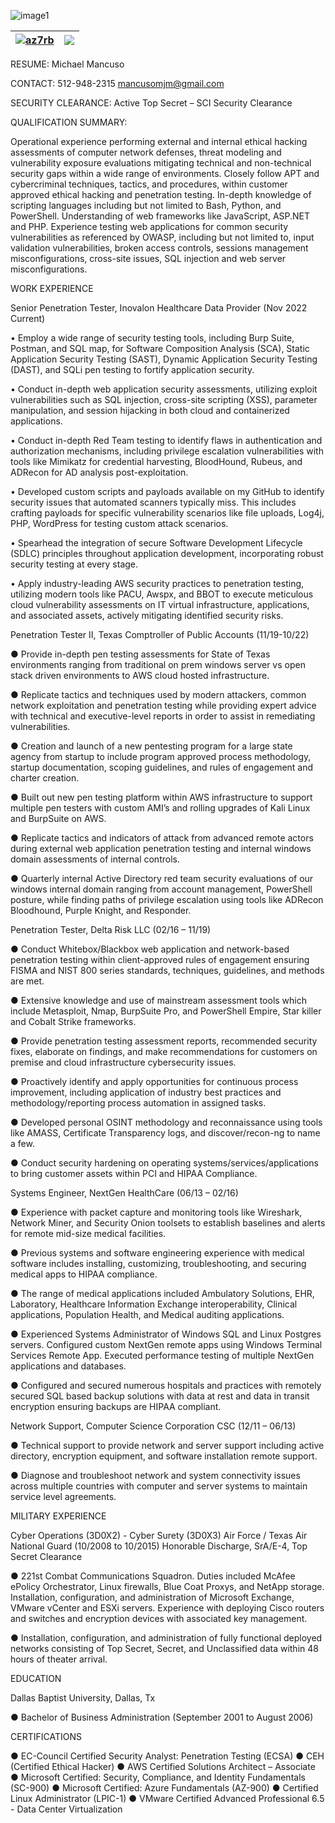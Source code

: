 


![image1](https://github.com/MichaelMancuso/MichaelMancuso/assets/8110127/63529f89-aad7-4104-82a5-4c87d8bcb346)


| <a href="https://github.com/az7rb"><img align="center" src="https://github-readme-stats.vercel.app/api?username=az7rb&show_icons=true&include_all_commits=true&theme=buefy&hide_border=true" alt="az7rb" /></a> | <a href="https://github.com/az7rb"><img align="center" src="https://github-readme-stats.vercel.app/api/top-langs/?username=az7rb&layout=compact&theme=buefy&hide_border=true" /></a> |
| ------------- | ------------- |



RESUME: Michael Mancuso  


CONTACT: 512-948-2315  mancusomjm@gmail.com


SECURITY CLEARANCE: Active Top Secret – SCI Security Clearance


QUALIFICATION SUMMARY:


Operational experience performing external and internal ethical hacking assessments of computer
network defenses, threat modeling and vulnerability exposure evaluations mitigating technical
and non-technical security gaps within a wide range of environments. Closely follow APT and
cybercriminal techniques, tactics, and procedures, within customer approved ethical hacking and
penetration testing. In-depth knowledge of scripting languages including but not limited to Bash,
Python, and PowerShell. Understanding of web frameworks like JavaScript, ASP.NET and PHP.
Experience testing web applications for common security vulnerabilities as referenced by OWASP,
including but not limited to, input validation vulnerabilities, broken access controls, sessions
management misconfigurations, cross-site issues, SQL injection and web server misconfigurations.



WORK EXPERIENCE 


Senior Penetration Tester, Inovalon Healthcare Data Provider                  (Nov 2022 Current)


• Employ a wide range of security testing tools, including Burp Suite, Postman, and SQL map,
for Software Composition Analysis (SCA), Static Application Security Testing (SAST), Dynamic
Application Security Testing (DAST), and SQLi pen testing to fortify application security.


• Conduct in-depth web application security assessments, utilizing exploit vulnerabilities such
as SQL injection, cross-site scripting (XSS), parameter manipulation, and session hijacking in
both cloud and containerized applications.


• Conduct in-depth Red Team testing to identify flaws in authentication and authorization
mechanisms, including privilege escalation vulnerabilities with tools like Mimikatz for
credential harvesting, BloodHound, Rubeus, and ADRecon for AD analysis post-exploitation.


• Developed custom scripts and payloads available on my GitHub to identify security issues that
automated scanners typically miss. This includes crafting payloads for specific vulnerability
scenarios like file uploads, Log4j, PHP, WordPress for testing custom attack scenarios.


• Spearhead the integration of secure Software Development Lifecycle (SDLC) principles
throughout application development, incorporating robust security testing at every stage.


• Apply industry-leading AWS security practices to penetration testing, utilizing modern tools
like PACU, Awspx, and BBOT to execute meticulous cloud vulnerability assessments on IT
virtual infrastructure, applications, and associated assets, actively mitigating identified
security risks.



Penetration Tester II, Texas Comptroller of Public Accounts                       (11/19-10/22)



● Provide in-depth pen testing assessments for State of Texas environments ranging from
traditional on prem windows server vs open stack driven environments to AWS cloud hosted infrastructure.


● Replicate tactics and techniques used by modern attackers, common network exploitation and
penetration testing while providing expert advice with technical and executive-level reports in
order to assist in remediating vulnerabilities.


● Creation and launch of a new pentesting program for a large state agency from startup to
include program approved process methodology, startup documentation, scoping guidelines,
and rules of engagement and charter creation.


● Built out new pen testing platform within AWS infrastructure to support multiple pen testers
with custom AMI’s and rolling upgrades of Kali Linux and BurpSuite on AWS.


● Replicate tactics and indicators of attack from advanced remote actors during external web
application penetration testing and internal windows domain assessments of internal controls.


● Quarterly internal Active Directory red team security evaluations of our windows internal
domain ranging from account management, PowerShell posture, while finding paths of
privilege escalation using tools like ADRecon Bloodhound, Purple Knight, and Responder.




Penetration Tester, Delta Risk LLC (02/16 – 11/19)



● Conduct Whitebox/Blackbox web application and network-based penetration testing within
client-approved rules of engagement ensuring FISMA and NIST 800 series standards,
techniques, guidelines, and methods are met.


● Extensive knowledge and use of mainstream assessment tools which include Metasploit,
Nmap, BurpSuite Pro, and PowerShell Empire, Star killer and Cobalt Strike frameworks.


● Provide penetration testing assessment reports, recommended security fixes, elaborate on
findings, and make recommendations for customers on premise and cloud infrastructure
cybersecurity issues.


● Proactively identify and apply opportunities for continuous process improvement, including
application of industry best practices and methodology/reporting process automation in
assigned tasks.


● Developed personal OSINT methodology and reconnaissance using tools like AMASS,
Certificate Transparency logs, and discover/recon-ng to name a few.


● Conduct security hardening on operating systems/services/applications to bring customer
assets within PCI and HIPAA Compliance.




Systems Engineer, NextGen HealthCare                         (06/13 – 02/16)



● Experience with packet capture and monitoring tools like Wireshark, Network Miner, and
Security Onion toolsets to establish baselines and alerts for remote mid-size medical facilities.


● Previous systems and software engineering experience with medical software includes
installing, customizing, troubleshooting, and securing medical apps to HIPAA compliance.


● The range of medical applications included Ambulatory Solutions, EHR, Laboratory, Healthcare
Information Exchange interoperability, Clinical applications, Population Health, and Medical auditing applications.


● Experienced Systems Administrator of Windows SQL and Linux Postgres servers. Configured
custom NextGen remote apps using Windows Terminal Services Remote App. Executed
performance testing of multiple NextGen applications and databases.


● Configured and secured numerous hospitals and practices with remotely secured SQL based
backup solutions with data at rest and data in transit encryption ensuring backups are HIPAA
compliant.




Network Support, Computer Science Corporation CSC                      (12/11 – 06/13)

● Technical support to provide network and server support including active directory,
encryption equipment, and software installation remote support.

● Diagnose and troubleshoot network and system connectivity issues across multiple countries
with computer and server systems to maintain service level agreements.



MILITARY EXPERIENCE


Cyber Operations (3D0X2) - Cyber Surety (3D0X3) Air Force / Texas Air National Guard  (10/2008 to 10/2015)
Honorable Discharge, SrA/E-4, Top Secret Clearance

● 221st Combat Communications Squadron. Duties included McAfee ePolicy
Orchestrator, Linux firewalls, Blue Coat Proxys, and NetApp storage. Installation, configuration,
and administration of Microsoft Exchange, VMware vCenter and ESXi servers. Experience with
deploying Cisco routers and switches and encryption devices with associated key management.


● Installation, configuration, and administration of fully functional deployed networks consisting
of Top Secret, Secret, and Unclassified data within 48 hours of theater arrival.



EDUCATION  

Dallas Baptist University, Dallas, Tx


● Bachelor of Business Administration (September 2001 to August 2006)


CERTIFICATIONS


● EC-Council Certified Security Analyst: Penetration Testing (ECSA)
● CEH (Certified Ethical Hacker)
● AWS Certified Solutions Architect – Associate
● Microsoft Certified: Security, Compliance, and Identity Fundamentals (SC-900)
● Microsoft Certified: Azure Fundamentals (AZ-900)
● Certified Linux Administrator (LPIC-1)
● VMware Certified Advanced Professional 6.5 - Data Center Virtualization
